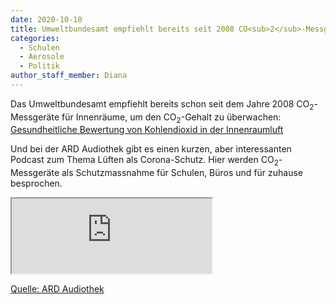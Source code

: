 ```yaml
---
date: 2020-10-10
title: Umweltbundesamt empfiehlt bereits seit 2008 CO<sub>2</sub>-Messgeräte
categories:
  - Schulen
  - Aerosole
  - Politik
author_staff_member: Diana
---
```

Das Umweltbundesamt empfiehlt bereits schon seit dem Jahre 2008 CO<sub>2</sub>-Messgeräte für Innenräume, um den CO<sub>2</sub>-Gehalt zu überwachen:
[Gesundheitliche Bewertung von Kohlendioxid in der Innenraumluft](https://www.umweltbundesamt.de/sites/default/files/medien/pdfs/kohlendioxid_2008.pdf)

Und bei der ARD Audiothek gibt es einen kurzen, aber interessanten Podcast zum Thema Lüften als Corona-Schutz. Hier werden CO<sub>2</sub>-Messgeräte als Schutzmassnahme für Schulen, Büros und für zuhause besprochen. 

<iframe src="https://www.ardaudiothek.de/embed?episode=79506802" width="320px" height="120px"></iframe>

[Quelle: ARD Audiothek](https://www.ardaudiothek.de/im-gespraech/corona-schutz-umweltbundesamt-fuer-mehr-co2-messgeraete-in-schulen/79506802)
